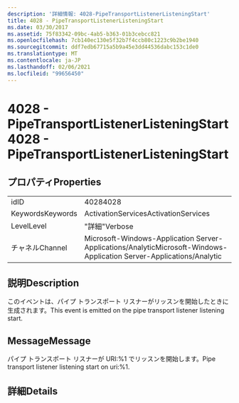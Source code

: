 ```yaml
---
description: '詳細情報: 4028-PipeTransportListenerListeningStart'
title: 4028 - PipeTransportListenerListeningStart
ms.date: 03/30/2017
ms.assetid: 75f83342-09bc-4ab5-b363-01b3cebcc821
ms.openlocfilehash: 7cb140ec130e5f32b7f4ccb80c1223c9b2be1940
ms.sourcegitcommit: ddf7edb67715a5b9a45e3dd44536dabc153c1de0
ms.translationtype: MT
ms.contentlocale: ja-JP
ms.lasthandoff: 02/06/2021
ms.locfileid: "99656450"
---
```

# <a name="4028---pipetransportlistenerlisteningstart"></a><span data-ttu-id="89d51-103">4028 - PipeTransportListenerListeningStart</span><span class="sxs-lookup"><span data-stu-id="89d51-103">4028 - PipeTransportListenerListeningStart</span></span>

## <a name="properties"></a><span data-ttu-id="89d51-104">プロパティ</span><span class="sxs-lookup"><span data-stu-id="89d51-104">Properties</span></span>  
  
|||  
|-|-|  
|<span data-ttu-id="89d51-105">id</span><span class="sxs-lookup"><span data-stu-id="89d51-105">ID</span></span>|<span data-ttu-id="89d51-106">4028</span><span class="sxs-lookup"><span data-stu-id="89d51-106">4028</span></span>|  
|<span data-ttu-id="89d51-107">Keywords</span><span class="sxs-lookup"><span data-stu-id="89d51-107">Keywords</span></span>|<span data-ttu-id="89d51-108">ActivationServices</span><span class="sxs-lookup"><span data-stu-id="89d51-108">ActivationServices</span></span>|  
|<span data-ttu-id="89d51-109">Level</span><span class="sxs-lookup"><span data-stu-id="89d51-109">Level</span></span>|<span data-ttu-id="89d51-110">"詳細"</span><span class="sxs-lookup"><span data-stu-id="89d51-110">Verbose</span></span>|  
|<span data-ttu-id="89d51-111">チャネル</span><span class="sxs-lookup"><span data-stu-id="89d51-111">Channel</span></span>|<span data-ttu-id="89d51-112">Microsoft-Windows-Application Server-Applications/Analytic</span><span class="sxs-lookup"><span data-stu-id="89d51-112">Microsoft-Windows-Application Server-Applications/Analytic</span></span>|  
  
## <a name="description"></a><span data-ttu-id="89d51-113">説明</span><span class="sxs-lookup"><span data-stu-id="89d51-113">Description</span></span>  

 <span data-ttu-id="89d51-114">このイベントは、パイプ トランスポート リスナーがリッスンを開始したときに生成されます。</span><span class="sxs-lookup"><span data-stu-id="89d51-114">This event is emitted on the pipe transport listener listening start.</span></span>  
  
## <a name="message"></a><span data-ttu-id="89d51-115">Message</span><span class="sxs-lookup"><span data-stu-id="89d51-115">Message</span></span>  

 <span data-ttu-id="89d51-116">パイプ トランスポート リスナーが URI:%1 でリッスンを開始します。</span><span class="sxs-lookup"><span data-stu-id="89d51-116">Pipe transport listener listening start on uri:%1.</span></span>  
  
## <a name="details"></a><span data-ttu-id="89d51-117">詳細</span><span class="sxs-lookup"><span data-stu-id="89d51-117">Details</span></span>
